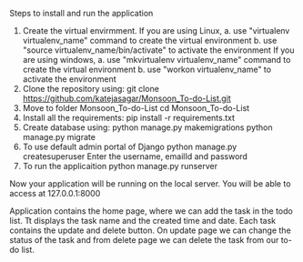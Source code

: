 Steps to install and run the application

1. Create the virtual envirmment. 
    If you are using Linux, 
        a. use "virtualenv virtualenv_name" command to create the virtual environment
        b. use "source virtualenv_name/bin/activate" to activate the environment
    If you are using windows,
        a. use "mkvirtualenv virtualenv_name" command to create the virtual environment
        b. use "workon virtualenv_name" to activate the environment
2. Clone the repository using:
    git clone https://github.com/katejasagar/Monsoon_To-do-List.git
3. Move to folder Monsoon_To-do-List
    cd Monsoon_To-do-List
4. Install all the requirements:
    pip install -r requirements.txt
5. Create database using:
    python manage.py makemigrations
    python manage.py migrate
6. To use default admin portal of Django
    python manage.py createsuperuser
    Enter the username, emailId and password
7. To run the applicaition
    python manage.py runserver

Now your application will be running on the local server. You will be able to access at 127.0.0.1:8000

Application contains the home page, where we can add the task in the todo list. Tt displays the task name and the created time and date. 
Each task contains the update and delete button. On update page we can change the status of the task and from delete page we can delete the task from our to-do list. 
